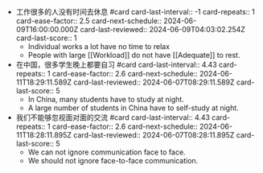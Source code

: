 - 工作很多的人没有时间去休息 #card
  card-last-interval:: -1
  card-repeats:: 1
  card-ease-factor:: 2.5
  card-next-schedule:: 2024-06-09T16:00:00.000Z
  card-last-reviewed:: 2024-06-09T04:03:02.254Z
  card-last-score:: 1
	- Individual works a lot have no time to relax
	- People with large [[Workload]] do not have [[Adequate]] to rest.
- 在中国，很多学生晚上都要自习 #card
  card-last-interval:: 4.43
  card-repeats:: 1
  card-ease-factor:: 2.6
  card-next-schedule:: 2024-06-11T18:29:11.589Z
  card-last-reviewed:: 2024-06-07T08:29:11.589Z
  card-last-score:: 5
	- In China, many students have to study at night.
	- A large number of students in China have to self-study at night.
- 我们不能够忽视面对面的交流 #card
  card-last-interval:: 4.43
  card-repeats:: 1
  card-ease-factor:: 2.6
  card-next-schedule:: 2024-06-11T18:28:11.895Z
  card-last-reviewed:: 2024-06-07T08:28:11.895Z
  card-last-score:: 5
	- We can not ignore communication face to face.
	- We should not ignore face-to-face communication.